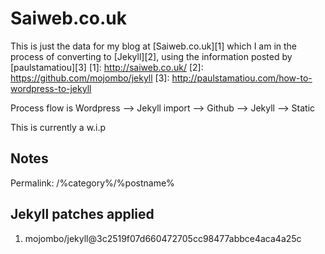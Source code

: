 Saiweb.co.uk
============

This is just the data for my blog at [Saiweb.co.uk][1] which I am in the process of converting to [Jekyll][2], using the information  posted by [paulstamatiou][3]
[1]: http://saiweb.co.uk/
[2]: https://github.com/mojombo/jekyll
[3]: http://paulstamatiou.com/how-to-wordpress-to-jekyll

Process flow is Wordpress --> Jekyll import --> Github --> Jekyll --> Static

This is currently a w.i.p

Notes
-----
Permalink: /%category%/%postname%

Jekyll patches applied
----------------------

1. mojombo/jekyll@3c2519f07d660472705cc98477abbce4aca4a25c
